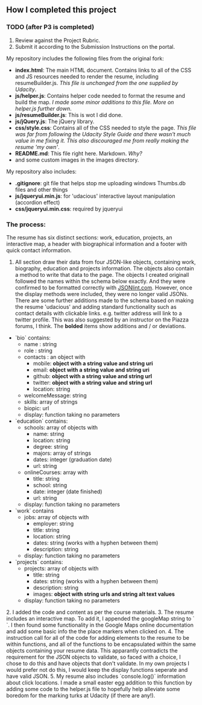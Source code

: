 ## How I completed this project

### TODO (after P3 is completed)
1. Review against the Project Rubric.
2. Submit it according to the Submission Instructions on the portal.

My repository includes the following files from the original fork:

* **index.html**: The main HTML document. Contains links to all of the CSS and JS resources needed to render the resume, including resumeBuilder.js.
_This file is unchanged from the one supplied by Udacity_.
* **js/helper.js**: Contains helper code needed to format the resume and build the map.
_I made some minor additions to this file. More on helper.js further down_.
* **js/resumeBuilder.js**: This is wot I did done.
* **js/jQuery.js**: The jQuery library.
* **css/style.css**: Contains all of the CSS needed to style the page.
_This file was far from following the Udacity Style Guide and there wasn't much value in me fixing it. This also discouraged me from really making the resume 'my own'_.
* **README.md**: This file right here. Markdown. _Why?_
* and some custom images in the images directory.

My repository also includes:

* **.gitignore**: git file that helps stop me uploading windows Thumbs.db files and other things
* **js/jqueryui.min.js**: for 'udacious' interactive layout manipulation (accordion effect)
* **css/jqueryui.min.css**: required by jqueryui

### The process:
The resume has six distinct sections: work, education, projects, an interactive map, a header with biographical information and a footer with quick contact information.

1. All section draw their data from four JSON-like objects, containing work, biography, education and projects information. The objects also contain a method to write that data to the page.
The objects I created originall followed the names within the schema below exactly. And they were confirmed to be formatted correctly with <a href="http://jsonlint.com/" target="_blank">JSONlint.com</a>. However, once the display methods were included, they were no longer valid JSONs. There are some further additions made to the schema based on making the resume 'udacious' and adding standard functionality such as contact details with clickable links. e.g. twitter address will link to a twitter profile. This was also suggested by an instructor on the Piazza forums, I think.
The **bolded** items show additions and / or deviations.
  <ul>
    <li>`bio` contains:
      <ul>
        <li>name : string</li>
        <li>role : string</li>
        <li>contacts : an object with
          <ul>
            <li>mobile: <strong>object with a string value and string uri</strong></li>
            <li>email: <strong>object with a string value and string uri</strong></li>
            <li>github: <strong>object with a string value and string url</strong></li>
            <li>twitter: <strong>object with a string value and string url</strong></li>
            <li>location: string</li>
          </ul>
        </li>
        <li>welcomeMessage: string</li>
        <li>skills: array of strings</li>
        <li>biopic: url</li>
        <li>display: function taking no parameters</li>
      </ul>
    </li>
    <li>`education` contains:
      <ul>
        <li>schools: array of objects with
          <ul>
            <li>name: string</li>
            <li>location: string</li>
            <li>degree: string</li>
            <li>majors: array of strings</li>
            <li>dates: integer (graduation date)</li>
            <li>url: string</li>
          </ul>
        </li>
        <li>onlineCourses: array with
          <ul>
            <li>title: string</li>
            <li>school: string</li>
            <li>date: integer (date finished)</li>
            <li>url: string</li>
          </ul>
        </li>
        <li>display: function taking no parameters</li>
      </ul>
    </li>
    <li>`work` contains
      <ul>
        <li>jobs: array of objects with
          <ul>
            <li>employer: string</li>
            <li>title: string</li>
            <li>location: string</li>
            <li>dates: string (works with a hyphen between them)</li>
            <li>description: string</li>
          </ul>
        </li>
        <li>display: function taking no parameters</li>
      </ul>
    <li>`projects` contains:
      <ul>
        <li>projects: array of objects with
          <ul>
            <li>title: string</li>
            <li>dates: string (works with a hyphen between them)</li>
            <li>description: string</li>
            <li>images: <strong>object with string urls and string alt text values</strong></li>
          </ul>
        </li>
        <li>display: function taking no parameters</li>
      </ul>
    </li>
  </ul>
2. I added the code and content as per the course materials.
3. The resume includes an interactive map. To add it, I appended the googleMap string to `<div id=”mapDiv”>`. I then found some functionality in the Google Maps online documentation and add some basic info the the place markers when clicked on.
4. The instruction call for all of the code for adding elements to the resume to be within functions, and all of the functions to be encapsulated within the same objects containing your resume data. This apparantly contradicts the requirement for the JSON objects to validate, so faced with a choice, I chose to do this and have objects that don't validate. In my own projects I would prefer not do this, I would keep the display functions seperate and have valid JSON.
5. My resume also includes `console.log()` information about click locations. I made a small easter egg addition to this function by adding some code to the helper.js file to hopefully help alleviate some boredom for the marking turks at Udacity (if there are any!).